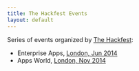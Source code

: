 ```yaml
---
title: The Hackfest Events
layout: default
---
```


Series of events organized by [The Hackfest](http://www.the-hackfest.com/):  

* Enterprise Apps, [London, Jun 2014](london-jun-2014.html)
* Apps World, [London, Nov 2014](london-nov-2014.html)
